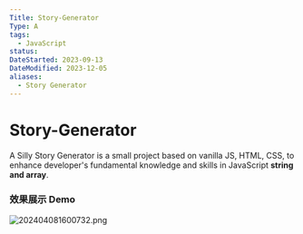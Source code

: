 ```yaml
---
Title: Story-Generator
Type: A
tags:
  - JavaScript
status:
DateStarted: 2023-09-13
DateModified: 2023-12-05
aliases:
  - Story Generator
---
```


# Story-Generator

A Silly Story Generator is a small project based on vanilla JS, HTML, CSS, to enhance developer's fundamental knowledge and skills in JavaScript **string and array**.

### 效果展示 Demo

![202404081600732.png](https://cdn.jsdelivr.net/gh/jenniferwonder/bimg/assets/202404081600732.png)
